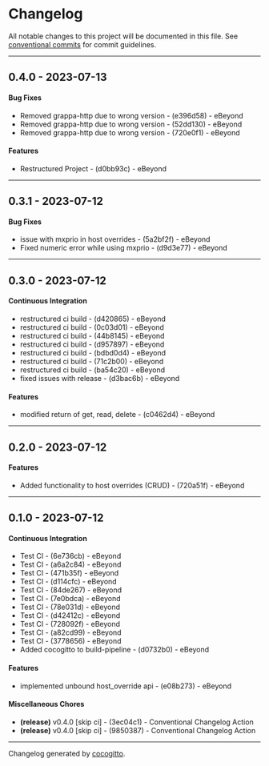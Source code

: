 # Changelog
All notable changes to this project will be documented in this file. See [conventional commits](https://www.conventionalcommits.org/) for commit guidelines.

- - -
## 0.4.0 - 2023-07-13
#### Bug Fixes
- Removed grappa-http due to wrong version - (e396d58) - eBeyond
- Removed grappa-http due to wrong version - (52dd130) - eBeyond
- Removed grappa-http due to wrong version - (720e0f1) - eBeyond
#### Features
- Restructured Project - (d0bb93c) - eBeyond

- - -

## 0.3.1 - 2023-07-12
#### Bug Fixes
- issue with mxprio in host overrides - (5a2bf2f) - eBeyond
- Fixed numeric error while using mxprio - (d9d3e77) - eBeyond

- - -

## 0.3.0 - 2023-07-12
#### Continuous Integration
- restructured ci build - (d420865) - eBeyond
- restructured ci build - (0c03d01) - eBeyond
- restructured ci build - (44b8145) - eBeyond
- restructured ci build - (d957897) - eBeyond
- restructured ci build - (bdbd0d4) - eBeyond
- restructured ci build - (71c2b00) - eBeyond
- restructured ci build - (ba54c20) - eBeyond
- fixed issues with release - (d3bac6b) - eBeyond
#### Features
- modified return of get, read, delete - (c0462d4) - eBeyond

- - -

## 0.2.0 - 2023-07-12
#### Features
- Added functionality to host overrides (CRUD) - (720a51f) - eBeyond

- - -

## 0.1.0 - 2023-07-12
#### Continuous Integration
- Test CI - (6e736cb) - eBeyond
- Test CI - (a6a2c84) - eBeyond
- Test CI - (471b35f) - eBeyond
- Test CI - (d114cfc) - eBeyond
- Test CI - (84de267) - eBeyond
- Test CI - (7e0bdca) - eBeyond
- Test CI - (78e031d) - eBeyond
- Test CI - (d42412c) - eBeyond
- Test CI - (728092f) - eBeyond
- Test CI - (a82cd99) - eBeyond
- Test CI - (3778656) - eBeyond
- Added cocogitto to build-pipeline - (d0732b0) - eBeyond
#### Features
- implemented unbound host_override api - (e08b273) - eBeyond
#### Miscellaneous Chores
- **(release)** v0.4.0 [skip ci] - (3ec04c1) - Conventional Changelog Action
- **(release)** v0.4.0 [skip ci] - (9850387) - Conventional Changelog Action

- - -

Changelog generated by [cocogitto](https://github.com/cocogitto/cocogitto).